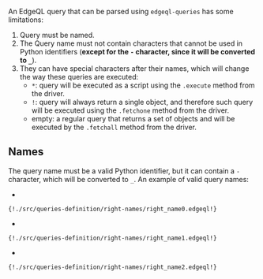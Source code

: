 An EdgeQL query that can be parsed using `edgeql-queries` has some limitations:

1. Query must be named.
2. The Query name must not contain characters that cannot be used in Python 
    identifiers (**except for the `-` character, since it will be converted to `_`**).
3. They can have special characters after their names, which will change the way 
    these queries are executed:
    * `*`: query will be executed as a script using the `.execute` method from the driver.    
    * `!`: query will always return a single object, and therefore such query will be 
        executed using the `.fetchone` method from the driver.
    * empty: a regular query that returns a set of objects and will be executed by the 
        `.fetchall` method from the driver.


## Names

The query name must be a valid Python identifier, but it can contain a `-` character, 
which will be converted to `_`. An example of valid query names:

* 
```edgeql
{!./src/queries-definition/right-names/right_name0.edgeql!}
```
* 
```edgeql
{!./src/queries-definition/right-names/right_name1.edgeql!}
```
* 
```edgeql
{!./src/queries-definition/right-names/right_name2.edgeql!}
```

